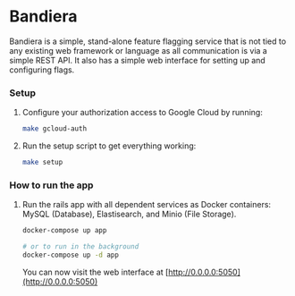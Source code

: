 # Bandiera

Bandiera is a simple, stand-alone feature flagging service that is not tied to
any existing web framework or language as all communication is via a simple
REST API.  It also has a simple web interface for setting up and configuring
flags.

### Setup

1. Configure your authorization access to Google Cloud by running:

    ```bash
    make gcloud-auth
    ```

1. Run the setup script to get everything working:

    ```bash
    make setup
    ```

### How to run the app

1. Run the rails app with all dependent services as Docker containers: MySQL (Database), Elastisearch, and Minio (File Storage).

    ```bash
    docker-compose up app

    # or to run in the background
    docker-compose up -d app
    ```

    You can now visit the web interface at [http://0.0.0.0:5050](http://0.0.0.0:5050)
